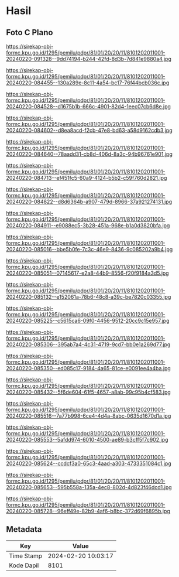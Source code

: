 # Hasil

## Foto C Plano

https://sirekap-obj-formc.kpu.go.id/1295/pemilu/pdpr/81/01/20/20/11/8101202011001-20240220-091328--9dd74194-b244-42fd-8d3b-7d841e9880a4.jpg

https://sirekap-obj-formc.kpu.go.id/1295/pemilu/pdpr/81/01/20/20/11/8101202011001-20240220-084455--130a289e-8c11-4a54-bc17-76f44bcb036c.jpg

https://sirekap-obj-formc.kpu.go.id/1295/pemilu/pdpr/81/01/20/20/11/8101202011001-20240220-084528--d1675b1b-666c-4901-82d4-1eec07cb6d8e.jpg

https://sirekap-obj-formc.kpu.go.id/1295/pemilu/pdpr/81/01/20/20/11/8101202011001-20240220-084602--d8ea8acd-f2cb-47e8-bd63-a58d9162cdb3.jpg

https://sirekap-obj-formc.kpu.go.id/1295/pemilu/pdpr/81/01/20/20/11/8101202011001-20240220-084640--78aadd31-cb8d-406d-8a3c-94b96761e901.jpg

https://sirekap-obj-formc.kpu.go.id/1295/pemilu/pdpr/81/01/20/20/11/8101202011001-20240220-084713--ef451fc5-60a9-4124-b5b2-c59f760d2821.jpg

https://sirekap-obj-formc.kpu.go.id/1295/pemilu/pdpr/81/01/20/20/11/8101202011001-20240220-084822--d8d6364b-a907-479d-8966-37a921274131.jpg

https://sirekap-obj-formc.kpu.go.id/1295/pemilu/pdpr/81/01/20/20/11/8101202011001-20240220-084911--e9088ec5-3b28-451a-968e-b1a0d3820bfa.jpg

https://sirekap-obj-formc.kpu.go.id/1295/pemilu/pdpr/81/01/20/20/11/8101202011001-20240220-085016--bbe5b0fe-7c3c-46e9-8436-9c085202a9b4.jpg

https://sirekap-obj-formc.kpu.go.id/1295/pemilu/pdpr/81/01/20/20/11/8101202011001-20240220-085051--07145617-e2a8-44b9-8556-f20f9184a3d5.jpg

https://sirekap-obj-formc.kpu.go.id/1295/pemilu/pdpr/81/01/20/20/11/8101202011001-20240220-085132--e152061a-78b6-48c8-a39c-be7820c03355.jpg

https://sirekap-obj-formc.kpu.go.id/1295/pemilu/pdpr/81/01/20/20/11/8101202011001-20240220-085225--c5615ca6-09f0-4456-9512-20cc9c15e957.jpg

https://sirekap-obj-formc.kpu.go.id/1295/pemilu/pdpr/81/01/20/20/11/8101202011001-20240220-085306--395ab7a4-4c31-4719-9cd7-bb0e1a269d77.jpg

https://sirekap-obj-formc.kpu.go.id/1295/pemilu/pdpr/81/01/20/20/11/8101202011001-20240220-085350--ed085c17-9184-4a65-81ce-e0091ee4a4ba.jpg

https://sirekap-obj-formc.kpu.go.id/1295/pemilu/pdpr/81/01/20/20/11/8101202011001-20240220-085432--5f6de604-61f5-4657-a8ab-99c95b4cf583.jpg

https://sirekap-obj-formc.kpu.go.id/1295/pemilu/pdpr/81/01/20/20/11/8101202011001-20240220-085516--7a77b998-6ce4-4d4a-8abc-0635d1670d1a.jpg

https://sirekap-obj-formc.kpu.go.id/1295/pemilu/pdpr/81/01/20/20/11/8101202011001-20240220-085553--5afdd974-6010-4500-ae89-b3cff5f7c902.jpg

https://sirekap-obj-formc.kpu.go.id/1295/pemilu/pdpr/81/01/20/20/11/8101202011001-20240220-085624--ccdcf3a0-65c3-4aad-a303-4733351084c1.jpg

https://sirekap-obj-formc.kpu.go.id/1295/pemilu/pdpr/81/01/20/20/11/8101202011001-20240220-085653--595b558a-135a-4ec8-802d-4d823f46dcd1.jpg

https://sirekap-obj-formc.kpu.go.id/1295/pemilu/pdpr/81/01/20/20/11/8101202011001-20240220-085728--96eff49e-82b9-4af6-b8bc-372d69f6895b.jpg


## Metadata

| Key        | Value               |
| ---------- | ------------------- |
| Time Stamp | 2024-02-20 10:03:17 |
| Kode Dapil | 8101                |



